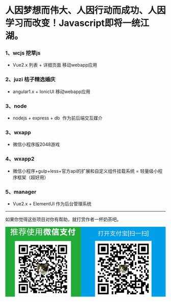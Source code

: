 # 人因梦想而伟大、人因行动而成功、人因学习而改变！Javascript即将一统江湖。

### 1、wcjs 挖草js
* Vue2.x 列表 + 详细页面  移动webapp应用
### 2、juzi 桔子精选婚庆
* angular1.x + IonicUI  移动webapp应用
### 3、node
* nodejs + express + db  作为前后端交互媒介
### 3、wxapp 
* 微信小程序版2048游戏
### 4、wxapp2 
* 微信小程序+gulp+less+官方api的扩展和自定义组件挂载系统 = 轻量级小程序框架（超好用）
### 5、manager 
* Vue2.x + ElementUI  作为后台管理系统
             
-------
如果你觉得这些项目对你有帮助，就打赏作者一杯奶茶吧。

![donate](/donate.png)
